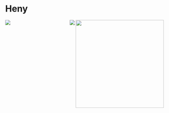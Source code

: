 # Heny
<img align="right" height="280" src="https://pic2.zhimg.com/v2-28020003d4a493c78d8202ba6c35f179_b.webp">

<img align="left" src="https://github-readme-stats.vercel.app/api?username=nanfeiyan123&show_icons=true&hide_border=true">

<img align="right" src="https://github-readme-stats.vercel.app/api/top-langs/?username=nanfeiyan123&hide_border=true">